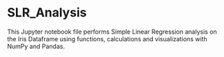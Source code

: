 # SLR_Analysis

This Jupyter notebook file performs Simple Linear Regression analysis on the Iris Dataframe using functions, calculations and visualizations with NumPy and Pandas.
